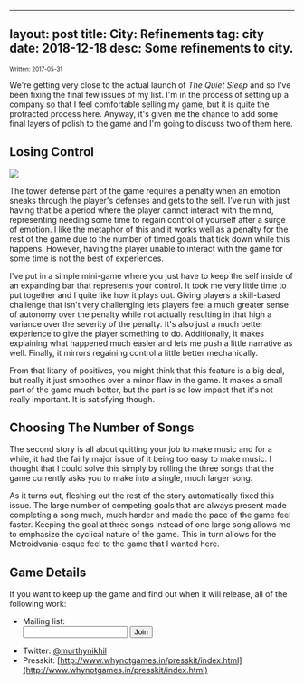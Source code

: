 
---
layout: post
title: City: Refinements
tag: city
date: 2018-12-18
desc: Some refinements to city.
---

<p style="font-size:10px">Written: 2017-05-31


We're getting very close to the actual launch of *The Quiet Sleep* and so I've been fixing the final few issues of my list. I'm in the process of setting up a company so that I feel comfortable selling my game, but it is quite the protracted process here. Anyway, it's given me the chance to add some final layers of polish to the game and I'm going to discuss two of them here.

## Losing Control
<img src="/blogImages/tqs_gainControl.png" />

The tower defense part of the game requires a penalty when an emotion sneaks through the player's defenses and gets to the self. I've run with just having that be a period where the player cannot interact with the mind, representing needing some time to regain control of yourself after a surge of emotion. I like the metaphor of this and it works well as a penalty for the rest of the game due to the number of timed goals that tick down while this happens. However, having the player unable to interact with the game for some time is not the best of experiences.


I've put in a simple mini-game where you just have to keep the self inside of an expanding bar that represents your control. It took me very little time to put together and I quite like how it plays out. Giving players a skill-based challenge that isn't very challenging lets players feel a much greater sense of autonomy over the penalty while not actually resulting in that high a variance over the severity of the penalty. It's also just a much better experience to give the player something to do. Additionally, it makes explaining what happened much easier and lets me push a little narrative as well. Finally, it mirrors regaining control a little better mechanically.


From that litany of positives, you might think that this feature is a big deal, but really it just smoothes over a minor flaw in the game. It makes a small part of the game much better, but the part is so low impact that it's not really important. It is satisfying though.

## Choosing The Number of Songs

The second story is all about quitting your job to make music and for a while, it had the fairly major issue of it being too easy to make music. I thought that I could solve this simply by rolling the three songs that the game currently asks you to make into a single, much larger song.


As it turns out, fleshing out the rest of the story automatically fixed this issue. The large number of competing goals that are always present made completing a song much, much harder and made the pace of the game feel faster. Keeping the goal at three songs instead of one large song allows me to emphasize the cyclical nature of the game. This in turn allows for the Metroidvania-esque feel to the game that I wanted here.

## Game Details

If you want to keep up the game and find out when it will release, all of the following work:
- Mailing list: <form action="/admin/addSubscriber" method="post"> <input type="text" name="email" /> <input type="submit" value="Join" /> </form>
- Twitter: [@murthynikhil](https://twitter.com/murthynikhil)
- Presskit: [http://www.whynotgames.in/presskit/index.html](http://www.whynotgames.in/presskit/index.html)


<br />
<br />
